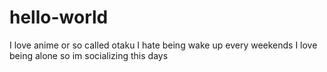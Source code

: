 # hello-world
I love anime or so called otaku I hate being wake up every weekends
I love being alone so im socializing this days
